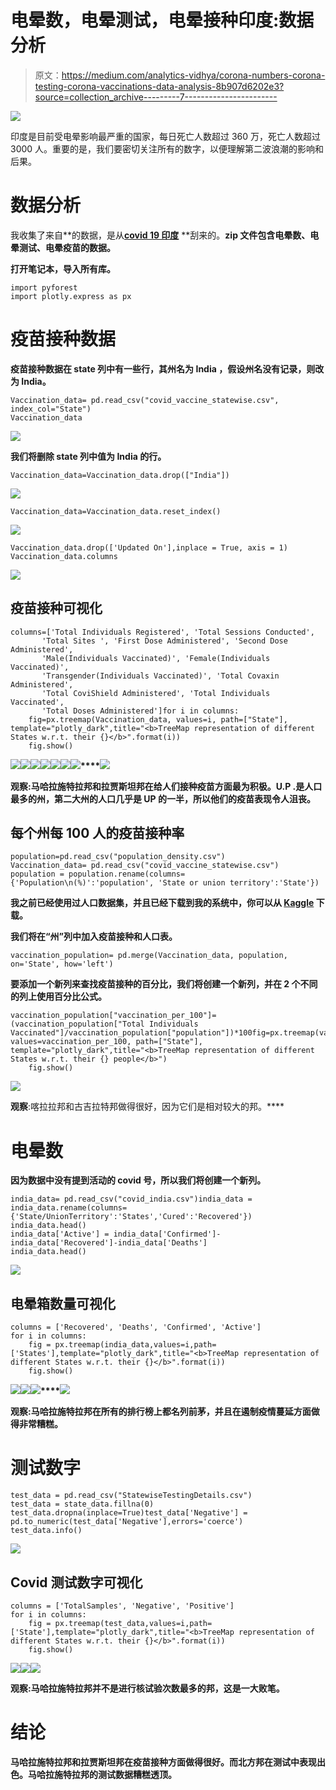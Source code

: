 # 电晕数，电晕测试，电晕接种印度:数据分析

> 原文：<https://medium.com/analytics-vidhya/corona-numbers-corona-testing-corona-vaccinations-data-analysis-8b907d6202e3?source=collection_archive---------7----------------------->

![](img/2294593fb55005746be86080d056ddf5.png)

印度是目前受电晕影响最严重的国家，每日死亡人数超过 360 万，死亡人数超过 3000 人。重要的是，我们要密切关注所有的数字，以便理解第二波浪潮的影响和后果。

# 数据分析

我收集了来自[](https://www.kaggle.com/sudalairajkumar/covid19-in-india)**的数据，是从[**covid 19 印度**](https://www.covid19india.org/) **刮来的。**zip 文件包含电晕数、电晕测试、电晕疫苗的数据。**

**打开笔记本，导入所有库。**

```
import pyforest
import plotly.express as px
```

# **疫苗接种数据**

**疫苗接种数据在 state 列中有一些行，其州名为 **India** ，假设州名没有记录，则改为 India。**

```
Vaccination_data= pd.read_csv("covid_vaccine_statewise.csv", index_col="State")
Vaccination_data
```

**![](img/0452987798d041bd6fa87ed3b3a7c258.png)**

**我们将删除 state 列中值为 India 的行。**

```
Vaccination_data=Vaccination_data.drop(["India"])
```

**![](img/0d8ed5ced5b090b323bcd2674962a953.png)**

```
Vaccination_data=Vaccination_data.reset_index()
```

**![](img/bd0446fcd4245a6fd36bda68674d8238.png)**

```
Vaccination_data.drop(['Updated On'],inplace = True, axis = 1)
Vaccination_data.columns
```

**![](img/e9bc7f2b274d95c22083efa41a8735ca.png)**

## **疫苗接种可视化**

```
columns=['Total Individuals Registered', 'Total Sessions Conducted',
       'Total Sites ', 'First Dose Administered', 'Second Dose Administered',
       'Male(Individuals Vaccinated)', 'Female(Individuals Vaccinated)',
       'Transgender(Individuals Vaccinated)', 'Total Covaxin Administered',
       'Total CoviShield Administered', 'Total Individuals Vaccinated',
       'Total Doses Administered']for i in columns:
    fig=px.treemap(Vaccination_data, values=i, path=["State"], template="plotly_dark",title="<b>TreeMap representation of different States w.r.t. their {}</b>".format(i))
    fig.show()
```

**![](img/37727c5cde0f4e09918cbed74d2dacd0.png)****![](img/cd3caec5de1b87cefff103740abc7897.png)****![](img/c010b72e8e3de225d5f4ceb191686d59.png)****![](img/f8b9b516bb222a786111e36c6cebe0d4.png)****![](img/8e5b497921d9fe4b4f9fde9d7ddcd709.png)****![](img/18b0edb9300cf3328fc5912fbbb6787c.png)****![](img/46fd14302e86db7d49472d39d5db9519.png)****![](img/22c0c18fe953709fe12163614e48ad8b.png)**

****观察**:马哈拉施特拉邦和拉贾斯坦邦在给人们接种疫苗方面最为积极。U.P .是人口最多的州，第二大州的人口几乎是 UP 的一半，所以他们的疫苗表现令人沮丧。**

## **每个州每 100 人的疫苗接种率**

```
population=pd.read_csv("population_density.csv")
Vaccination_data= pd.read_csv("covid_vaccine_statewise.csv")
population = population.rename(columns={'Population\n(%)':'population', 'State or union territory':'State'})
```

**我之前已经使用过人口数据集，并且已经下载到我的系统中，你可以从 [**Kaggle**](https://www.kaggle.com/aravindm27/india-medical-resources/) 下载。**

**我们将在“州”列中加入疫苗接种和人口表。**

```
vaccination_population= pd.merge(Vaccination_data, population, on='State', how='left')
```

**要添加一个新列来查找疫苗接种的百分比，我们将创建一个新列，并在 2 个不同的列上使用百分比公式。**

```
vaccination_population["vaccination_per_100"]=(vaccination_population["Total Individuals Vaccinated"]/vaccination_population["population"])*100fig=px.treemap(vaccination_population, values=vaccination_per_100, path=["State"], template="plotly_dark",title="<b>TreeMap representation of different States w.r.t. their {} people</b>")
    fig.show()
```

**![](img/31957c371c1c415fd5b799c4e0aaf5e2.png)**

**观察**:喀拉拉邦和古吉拉特邦做得很好，因为它们是相对较大的邦。****

# **电晕数**

**因为数据中没有提到活动的 covid 号，所以我们将创建一个新列。**

```
india_data= pd.read_csv("covid_india.csv")india_data = india_data.rename(columns={'State/UnionTerritory':'States','Cured':'Recovered'})
india_data.head()
india_data['Active'] = india_data['Confirmed']-india_data['Recovered']-india_data['Deaths']
india_data.head()
```

**![](img/1bd56de0b19d870578962d6625dffba1.png)**

## **电晕箱数量可视化**

```
columns = ['Recovered', 'Deaths', 'Confirmed', 'Active']
for i in columns:
    fig = px.treemap(india_data,values=i,path=['States'],template="plotly_dark",title="<b>TreeMap representation of different States w.r.t. their {}</b>".format(i))
    fig.show()
```

**![](img/fb3dada5ce373db0b286fbe9d18fedbc.png)****![](img/296daf8617f667d09b73d623cc7ceebd.png)****![](img/50dab9a779e73c075493c026a45024bb.png)****![](img/4f3bc693655dd8e27b509c75eb8f5b14.png)**

****观察**:马哈拉施特拉邦在所有的排行榜上都名列前茅，并且在遏制疫情蔓延方面做得非常糟糕。**

# **测试数字**

```
test_data = pd.read_csv("StatewiseTestingDetails.csv")
test_data = state_data.fillna(0)
test_data.dropna(inplace=True)test_data['Negative'] = pd.to_numeric(test_data['Negative'],errors='coerce')
test_data.info()
```

**![](img/88c7a664a6ec2f6a9fcb2848f2ab831e.png)**

## **Covid 测试数字可视化**

```
columns = ['TotalSamples', 'Negative', 'Positive']
for i in columns:
    fig = px.treemap(test_data,values=i,path=['State'],template="plotly_dark",title="<b>TreeMap representation of different States w.r.t. their {}</b>".format(i))
    fig.show()
```

**![](img/d56e15981225b5399961fad12e0a556d.png)****![](img/d4c183b95d049852e6ddc781e41d53c4.png)****![](img/702a3948a8560ed71d5ee70d63f7b1e8.png)**

****观察**:马哈拉施特拉邦并不是进行核试验次数最多的邦，这是一大败笔。**

# **结论**

**马哈拉施特拉邦和拉贾斯坦邦在疫苗接种方面做得很好。而北方邦在测试中表现出色。马哈拉施特拉邦的测试数据糟糕透顶。**